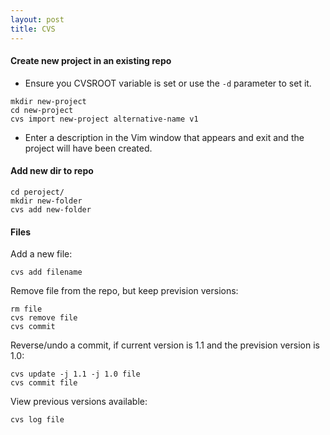 ```yaml
---
layout: post 
title: CVS
---
```


#### Create new project in an existing repo

-   Ensure you CVSROOT variable is set or use the `-d` parameter to set
    it.

<!-- -->

    mkdir new-project
    cd new-project
    cvs import new-project alternative-name v1

-   Enter a description in the Vim window that appears and exit and the
    project will have been created.

#### Add new dir to repo

    cd peroject/
    mkdir new-folder
    cvs add new-folder

#### Files

Add a new file:

    cvs add filename

Remove file from the repo, but keep prevision versions:

    rm file
    cvs remove file
    cvs commit

Reverse/undo a commit, if current version is 1.1 and the prevision
version is 1.0:

    cvs update -j 1.1 -j 1.0 file
    cvs commit file

View previous versions available:

    cvs log file

